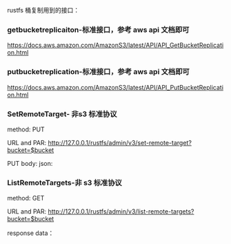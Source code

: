 rustfs 桶复制用到的接口：

### getbucketreplicaiton-标准接口，参考 aws api 文档即可

https://docs.aws.amazon.com/AmazonS3/latest/API/API_GetBucketReplication.html 

### putbucketreplication-标准接口，参考 aws api 文档即可

https://docs.aws.amazon.com/AmazonS3/latest/API/API_PutBucketReplication.html

### SetRemoteTarget- 非s3 标准协议

method: PUT

URL and PAR: http://127.0.0.1/rustfs/admin/v3/set-remote-target?bucket=$bucket

PUT body:
json: 


### ListRemoteTargets-非 s3 标准协议

method: GET

URL and PAR:  http://127.0.0.1/rustfs/admin/v3/list-remote-targets?bucket=$bucket

response data：
